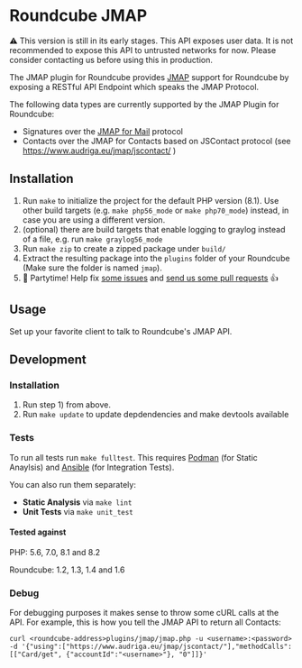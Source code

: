 # Roundcube JMAP
⚠️  This version is still in its early stages. This API exposes user data. It is not recommended to expose this API to untrusted networks for now. Please consider contacting us before using this in production.

The JMAP plugin for Roundcube provides [JMAP](https://jmap.io/) support for Roundcube by exposing a RESTful API Endpoint which speaks the JMAP Protocol.

The following data types are currently supported by the JMAP Plugin for Roundcube:

* Signatures over the [JMAP for Mail](https://www.rfc-editor.org/rfc/rfc8621) protocol
* Contacts over the JMAP for Contacts based on JSContact protocol (see https://www.audriga.eu/jmap/jscontact/ )

## Installation
1. Run `make` to initialize the project for the default PHP version (8.1). Use other build targets (e.g. `make php56_mode` or `make php70_mode`) instead, in case you are using a different version.
1. (optional) there are build targets that enable logging to graylog instead of a file, e.g. run `make graylog56_mode`
1. Run `make zip` to create a zipped package under `build/`
1. Extract the resulting package into the `plugins` folder of your Roundcube (Make sure the folder is named `jmap`).
1. 🎉 Partytime! Help fix [some issues](https://github.com/audriga/jmap-roundcube/issues) and [send us some pull requests](https://github.com/audriga/jmap-roundcube/pulls) 👍

## Usage
Set up your favorite client to talk to Roundcube's JMAP API.

## Development
### Installation
1. Run step 1) from above.
1. Run `make update` to update depdendencies and make devtools available

### Tests
To run all tests run `make fulltest`. This requires [Podman](https://podman.io/)
(for Static Anaylsis) and [Ansible](https://www.ansible.com/) (for Integration
Tests).

You can also run them separately:

* **Static Analysis** via `make lint`
* **Unit Tests** via `make unit_test`

#### Tested against

PHP: 5.6, 7.0, 8.1 and 8.2

Roundcube: 1.2, 1.3, 1.4 and 1.6

### Debug
For debugging purposes it makes sense to throw some cURL calls at the API. For example, this is how you tell the JMAP API to return all Contacts:

```
curl <roundcube-address>plugins/jmap/jmap.php -u <username>:<password> -d '{"using":["https://www.audriga.eu/jmap/jscontact/"],"methodCalls":[["Card/get", {"accountId":"<username>"}, "0"]]}'
```